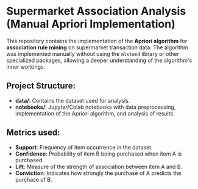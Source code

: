 # Supermarket Association Analysis (Manual Apriori Implementation)

This repository contains the implementation of the **Apriori algorithm** for **association rule mining** on supermarket transaction data. The algorithm was implemented manually without using the `mlxtend` library or other specialized packages, allowing a deeper understanding of the algorithm's inner workings.

## Project Structure:
- **data/**: Contains the dataset used for analysis.
- **notebooks/**: Jupyter/Colab notebooks with data preprocessing, implementation of the Apriori algorithm, and analysis of results.

## Metrics used:
- **Support**: Frequency of item occurrence in the dataset.
- **Confidence**: Probability of item B being purchased when item A is purchased.
- **Lift**: Measure of the strength of association between item A and B.
- **Conviction**: Indicates how strongly the purchase of A predicts the purchase of B.

